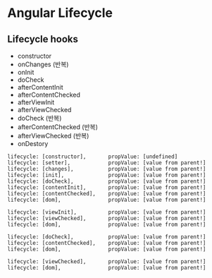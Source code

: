 # Angular Lifecycle

## Lifecycle hooks

- constructor
- onChanges (반복)
- onInit
- doCheck
- afterContentInit
- afterContentChecked
- afterViewInit
- afterViewChecked
- doCheck (반복)
- afterContentChecked (반복)
- afterViewChecked (반복)
- onDestory

```
lifecycle: [constructor],       propValue: [undefined]
lifecycle: [setter],            propValue: [value from parent!]
lifecycle: [changes],           propValue: [value from parent!]
lifecycle: [init],              propValue: [value from parent!]
lifecycle: [doCheck],           propValue: [value from parent!]
lifecycle: [contentInit],       propValue: [value from parent!]
lifecycle: [contentChecked],    propValue: [value from parent!]
lifecycle: [dom],               propValue: [value from parent!]

lifecycle: [viewInit],          propValue: [value from parent!]
lifecycle: [viewChecked],       propValue: [value from parent!]
lifecycle: [dom],               propValue: [value from parent!]

lifecycle: [doCheck],           propValue: [value from parent!]
lifecycle: [contentChecked],    propValue: [value from parent!]
lifecycle: [dom],               propValue: [value from parent!]

lifecycle: [viewChecked],       propValue: [value from parent!]
lifecycle: [dom],               propValue: [value from parent!]
```
